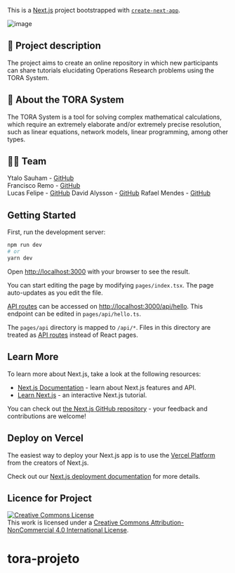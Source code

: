 This is a [Next.js](https://nextjs.org/) project bootstrapped with [`create-next-app`](https://github.com/vercel/next.js/tree/canary/packages/create-next-app).

![image](https://user-images.githubusercontent.com/85992772/202715316-3758985c-0ada-46c9-8117-b6d41a8e7c26.png)

## 📜 Project description
The project aims to create an online repository in which new participants can share tutorials elucidating Operations Research problems using the TORA System.

## 🔗 About the TORA System
The TORA System is a tool for solving complex mathematical calculations, which require an extremely elaborate and/or extremely precise resolution, such as linear equations, network models, linear programming, among other types.

## 👨‍🎓 Team
Ytalo Sauham - <a href="https://github.com/YtaloSauham">GitHub<a/> <br/>
Francisco Remo - <a href="https://github.com/Franciscoflh">GitHub<a/> <br/>
Lucas Felipe -  <a href="https://github.com/LucasFelip">GitHub<a/>
David Alysson - <a href="https://github.com/DavidAly">GitHub<a/>
Rafael Mendes - <a href="https://github.com/rafaelmendesJW">GitHub<a/>

## Getting Started

First, run the development server:

```bash
npm run dev
# or
yarn dev
```

Open [http://localhost:3000](http://localhost:3000) with your browser to see the result.

You can start editing the page by modifying `pages/index.tsx`. The page auto-updates as you edit the file.

[API routes](https://nextjs.org/docs/api-routes/introduction) can be accessed on [http://localhost:3000/api/hello](http://localhost:3000/api/hello). This endpoint can be edited in `pages/api/hello.ts`.

The `pages/api` directory is mapped to `/api/*`. Files in this directory are treated as [API routes](https://nextjs.org/docs/api-routes/introduction) instead of React pages.

## Learn More

To learn more about Next.js, take a look at the following resources:

- [Next.js Documentation](https://nextjs.org/docs) - learn about Next.js features and API.
- [Learn Next.js](https://nextjs.org/learn) - an interactive Next.js tutorial.

You can check out [the Next.js GitHub repository](https://github.com/vercel/next.js/) - your feedback and contributions are welcome!

## Deploy on Vercel

The easiest way to deploy your Next.js app is to use the [Vercel Platform](https://vercel.com/new?utm_medium=default-template&filter=next.js&utm_source=create-next-app&utm_campaign=create-next-app-readme) from the creators of Next.js.

Check out our [Next.js deployment documentation](https://nextjs.org/docs/deployment) for more details.

## Licence for Project
<a rel="license" href="http://creativecommons.org/licenses/by-nc/4.0/"><img alt="Creative Commons License" style="border-width:0" src="https://i.creativecommons.org/l/by-nc/4.0/88x31.png" /></a><br />This work is licensed under a <a rel="license" href="http://creativecommons.org/licenses/by-nc/4.0/">Creative Commons Attribution-NonCommercial 4.0 International License</a>.

# tora-projeto
